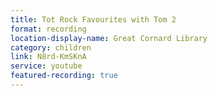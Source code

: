 ```yaml
---
title: Tot Rock Favourites with Tom 2
format: recording
location-display-name: Great Cornard Library
category: children
link: N8rd-KmSKnA
service: youtube
featured-recording: true
---
```

